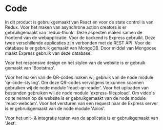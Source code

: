 # Code

In dit product is gebruikgemaakt van React en voor de state control is van Redux. Voor het maken van asynchrone action creators is er gebruikgemaakt van 'redux-thunk'. Deze aspecten maken samen de frontend van de webapplicatie. Voor de backend is Express gebruikt. Deze twee verschillende applicaties zijn verbonden met de REST API. Voor de database is er gebruik gemaakt van MongoDB. Door middel van Mongoose maakt Express gebruik van deze database.

Voor het responsive design en het stylen van de website is er gebruik gemaakt van 'Bootstrap'.

Voor het maken van de QR-codes maken wij gebruik van de node module 'qr-code-styling'. Om deze QR-codes vervolgens te kunnen scannen gebruiken wij de node module 'react-qr-reader'. Voor het uploaden van bestanden gebruiken wij de node module 'express-fileupload'. Om video's op te nemen op de website is er gebruikgemaakt van de node module 'react-webcam'. Voor het versturen van een request naar de Express server is er gebruikgemaakt van de node module 'Axios'.

Voor het unit- & integratie testen van de applicatie is er gebruikgemaakt van 'Jest'.

<!--
• Generating/rendering HTML: a short description of an in-house framework that was created for generating HTML, including the major classes and concepts.
• Data binding: our approach to updating business objects as the result of HTTP POST requests.
• Component framework: a short description of the framework that we built to allow components to be reconfigured at runtime.
-->

<!--
The purpose of the code section is to describe the implementation details for parts of the software system that are important, complex, significant, etc. For example, I’ve written about the following for software projects that I’ve been involved in:

• Generating/rendering HTML: a short description of an in-house framework that was created for generating HTML, including the major classes and concepts.
• Data binding: our approach to updating business objects as the result of HTTP POST requests.
• Multi-page data collection: a short description of an in-house framework we used for building forms that spanned multiple web pages.
• Web MVC: an example usage of the web MVC framework that was being used.
• Security:our approach to using WindowsIdentityFoundation (WIF) for authentication and authorisation.
• Domain model: an overview of the important parts of the domain model.
• Component framework: a short description of the framework that we built to allow components to be reconfigured at runtime.
• Configuration: a short description of the standard component configuration mechanism in use across the codebase.
• Architectural layering: an overview of the layering strategy and the patterns in use to implement it.
• Exceptions and logging: a summary of our approach to exception handling and logging across the various architectural layers.
• Patterns and principles: an explanation of how patterns and principles are implemented.
• etc
-->
